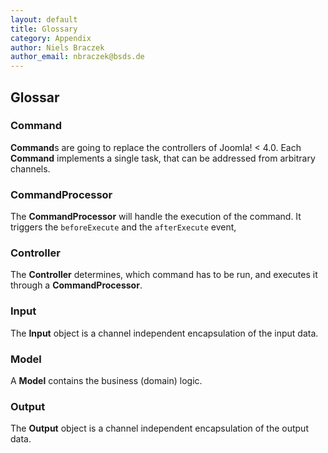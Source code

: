 ```yaml
---
layout: default
title: Glossary
category: Appendix
author: Niels Braczek
author_email: nbraczek@bsds.de
---
```


## Glossar

### Command

**Command**s are going to replace the controllers of Joomla! < 4.0.
Each **Command** implements a single task, that can be addressed from arbitrary channels.

### CommandProcessor

The **CommandProcessor** will handle the execution of the command.
It triggers the `beforeExecute` and the `afterExecute` event,

### Controller

The **Controller** determines, which command has to be run, and executes it through a **CommandProcessor**.

### Input

The **Input** object is a channel independent encapsulation of the input data.

### Model

A **Model** contains the business (domain) logic.

### Output

The **Output** object is a channel independent encapsulation of the output data.
